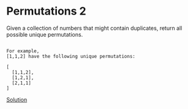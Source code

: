 # Permutations 2
Given a collection of numbers that might contain duplicates, return all possible unique permutations.

```
 
For example,
[1,1,2] have the following unique permutations:

[
  [1,1,2],
  [1,2,1],
  [2,1,1]
]

```



[Solution](./src/Main.java)